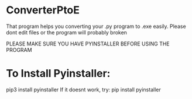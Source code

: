 # ConverterPtoE
That program helps you converting your .py program to .exe easily.
Please dont edit files or the program will probably broken

PLEASE MAKE SURE YOU HAVE PYINSTALLER BEFORE USING THE PROGRAM

# To Install Pyinstaller:
pip3 install pyinstaller
If it doesnt work, try:
pip install pyinstaller
